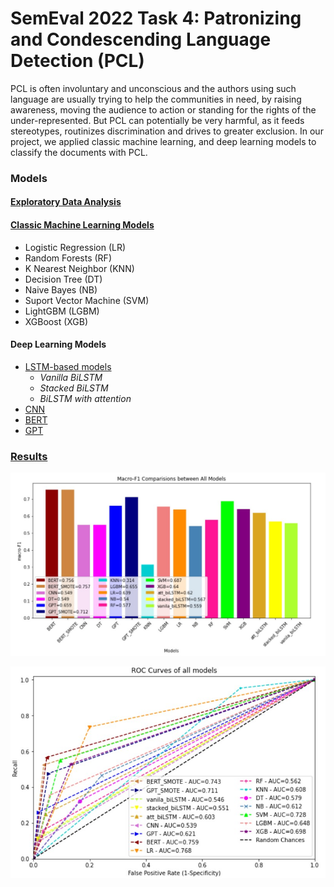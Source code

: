 # SemEval 2022 Task 4: Patronizing and Condescending Language Detection (PCL)

PCL is often involuntary and unconscious and the authors using such language are usually trying to help the communities in need, by raising awareness, moving the audience to action or standing for the rights of the under-represented. But PCL can potentially be very harmful, as it feeds stereotypes, routinizes discrimination and drives to greater exclusion. In our project, we applied classic machine learning, and deep learning models to classify the documents with PCL. 

### Models
#### [Exploratory Data Analysis](https://github.com/NganTran-0017/LING5412/blob/main/Classic_ML.ipynb)
#### [Classic Machine Learning Models](https://github.com/NganTran-0017/LING5412/blob/main/Classic_ML.ipynb)
* Logistic Regression (LR)
* Random Forests (RF)
* K Nearest Neighbor (KNN)
* Decision Tree (DT)
* Naive Bayes (NB)
* Suport Vector Machine (SVM)
* LightGBM (LGBM)
* XGBoost (XGB)
#### Deep Learning Models
* [LSTM-based models](https://github.com/NganTran-0017/LING5412/blob/main/LSTM-CNN.ipynb)
  - *Vanilla BiLSTM*
  - *Stacked BiLSTM* 
  - *BiLSTM with attention*
* [CNN](https://github.com/NganTran-0017/LING5412/blob/main/LSTM-CNN.ipynb)
* [BERT](https://github.com/NganTran-0017/LING5412/blob/main/BERT.ipynb)
* [GPT](https://github.com/NganTran-0017/LING5412/blob/main/GPT.ipynb)

### [Results](https://github.com/NganTran-0017/LING5412/tree/main/Results)
![F1](https://raw.githubusercontent.com/HuyenNguyenHelen/SemEval2022-PCL/main/Results/f1_model_compar.jpg)

![ROC-AUC](https://raw.githubusercontent.com/HuyenNguyenHelen/SemEval2022-PCL/main/Results/roc_model_compar.jpg)

